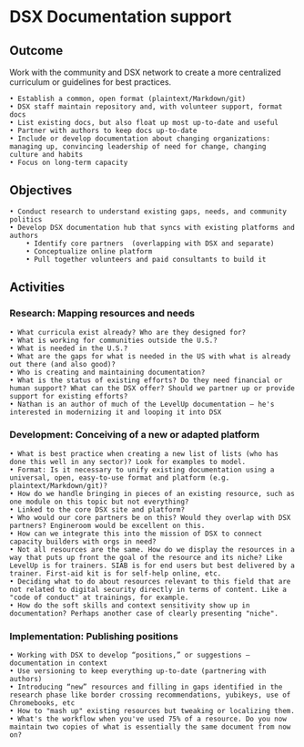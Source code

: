 # DSX Documentation support 

## Outcome
Work with the community and DSX network to create a more centralized curriculum or guidelines for best practices. 

	• Establish a common, open format (plaintext/Markdown/git)
	• DSX staff maintain repository and, with volunteer support, format docs
	• List existing docs, but also float up most up-to-date and useful
	• Partner with authors to keep docs up-to-date
	• Include or develop documentation about changing organizations: managing up, convincing leadership of need for change, changing culture and habits
	• Focus on long-term capacity

## Objectives
	• Conduct research to understand existing gaps, needs, and community politics  
	• Develop DSX documentation hub that syncs with existing platforms and authors 
		• Identify core partners  (overlapping with DSX and separate) 
		• Conceptualize online platform 
		• Pull together volunteers and paid consultants to build it 

## Activities
### Research: Mapping resources and needs

	• What curricula exist already? Who are they designed for?
	• What is working for communities outside the U.S.?
	• What is needed in the U.S.?
	• What are the gaps for what is needed in the US with what is already out there (and also good)?
	• Who is creating and maintaining documentation?
	• What is the status of existing efforts? Do they need financial or human support? What can the DSX offer? Should we partner up or provide support for existing efforts?
	• Nathan is an author of much of the LevelUp documentation – he's interested in modernizing it and looping it into DSX

### Development: Conceiving of a new or adapted platform

	• What is best practice when creating a new list of lists (who has done this well in any sector)? Look for examples to model.
	• Format: Is it necessary to unify existing documentation using a universal, open, easy-to-use format and platform (e.g. plaintext/Markdown/git)?
	• How do we handle bringing in pieces of an existing resource, such as one module on this topic but not everything?
	• Linked to the core DSX site and platform?
	• Who would our core partners be on this? Would they overlap with DSX partners? Engineroom would be excellent on this.
	• How can we integrate this into the mission of DSX to connect capacity builders with orgs in need?
	• Not all resources are the same. How do we display the resources in a way that puts up front the goal of the resource and its niche? Like LevelUp is for trainers. SIAB is for end users but best delivered by a trainer. First-aid kit is for self-help online, etc.
	• Deciding what to do about resources relevant to this field that are not related to digital security directly in terms of content. Like a "code of conduct" at trainings, for example.
	• How do the soft skills and context sensitivity show up in documentation? Perhaps another case of clearly presenting "niche".

### Implementation: Publishing positions

	• Working with DSX to develop “positions,” or suggestions – documentation in context
	• Use versioning to keep everything up-to-date (partnering with authors)
	• Introducing “new” resources and filling in gaps identified in the research phase like border crossing recommendations, yubikeys, use of Chromebooks, etc
	• How to "mash up" existing resources but tweaking or localizing them.
	• What's the workflow when you've used 75% of a resource. Do you now maintain two copies of what is essentially the same document from now on?
